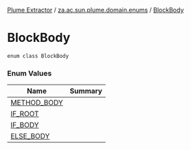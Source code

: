 [Plume Extractor](../../index.md) / [za.ac.sun.plume.domain.enums](../index.md) / [BlockBody](index.md)

# BlockBody

`enum class BlockBody`

### Enum Values

| Name | Summary |
|---|---|
| [METHOD_BODY](-m-e-t-h-o-d_-b-o-d-y.md) |  |
| [IF_ROOT](-i-f_-r-o-o-t.md) |  |
| [IF_BODY](-i-f_-b-o-d-y.md) |  |
| [ELSE_BODY](-e-l-s-e_-b-o-d-y.md) |  |
